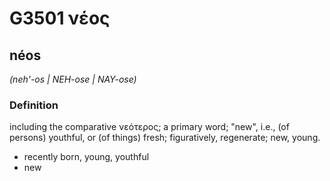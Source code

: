 # G3501 νέος

## néos

_(neh'-os | NEH-ose | NAY-ose)_

### Definition

including the comparative νεότερος; a primary word; "new", i.e., (of persons) youthful, or (of things) fresh; figuratively, regenerate; new, young.

- recently born, young, youthful
- new

